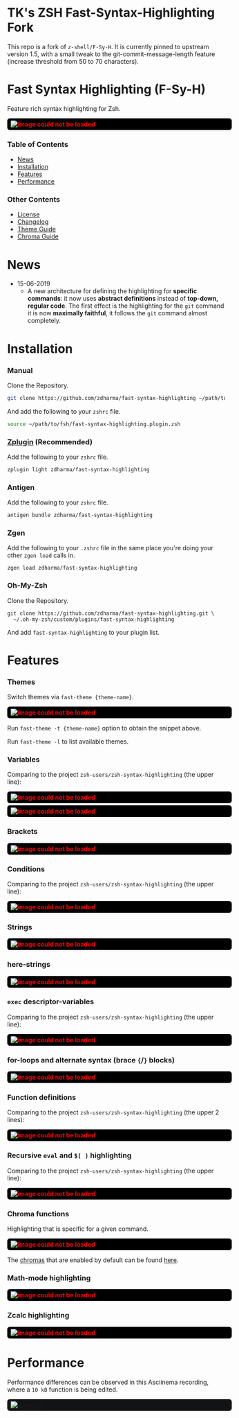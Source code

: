 # TK's ZSH Fast-Syntax-Highlighting Fork

This repo is a fork of `z-shell/F-Sy-H`. It is currently pinned to upstream version 1.5, with a small tweak to the git-commit-message-length feature (increase threshold from 50 to 70 characters).

# Fast Syntax Highlighting (F-Sy-H)

Feature rich syntax highlighting for Zsh.

<div style="width:100%;background-color:black;border:3px solid black;border-radius:6px;margin:5px 0;padding:2px 5px">
  <img
    src="https://raw.githubusercontent.com/zdharma/fast-syntax-highlighting/master/images/highlight-much.png"
    alt="image could not be loaded"
    style="color:red;background-color:black;font-weight:bold"
  />
</div>

### Table of Contents

- [News](#news)
- [Installation](#installation)
- [Features](#features)
- [Performance](#performance)

### Other Contents
- [License](https://github.com/zdharma/fast-syntax-highlighting/blob/master/LICENSE)
- [Changelog](https://github.com/zdharma/fast-syntax-highlighting/blob/master/CHANGELOG.md)
- [Theme Guide](https://github.com/zdharma/fast-syntax-highlighting/blob/master/THEME_GUIDE.md)
- [Chroma Guide](https://github.com/zdharma/fast-syntax-highlighting/blob/master/CHROMA_GUIDE.adoc)

# News

* 15-06-2019
  - A new architecture for defining the highlighting for **specific commands**: it now
    uses **abstract definitions** instead of **top-down, regular code**. The first effect
    is the highlighting for the `git` command it is now **maximally faithful**, it
    follows the `git` command almost completely.

# Installation

### Manual

Clone the Repository.

```zsh
git clone https://github.com/zdharma/fast-syntax-highlighting ~/path/to/fsh
```

And add the following to your `zshrc` file.
```zsh
source ~/path/to/fsh/fast-syntax-highlighting.plugin.zsh
```

### [Zplugin](https://github.com/psprint/zplugin) (Recommended)

Add the following to your `zshrc` file.
```zsh
zplugin light zdharma/fast-syntax-highlighting
```

### Antigen

Add the following to your `zshrc` file.

```zsh
antigen bundle zdharma/fast-syntax-highlighting
```

### Zgen

Add the following to your `.zshrc` file in the same place you're doing
your other `zgen load` calls in.

```
zgen load zdharma/fast-syntax-highlighting
```


### Oh-My-Zsh

Clone the Repository.
```
git clone https://github.com/zdharma/fast-syntax-highlighting.git \
  ~/.oh-my-zsh/custom/plugins/fast-syntax-highlighting
```

And add `fast-syntax-highlighting` to your plugin list.

# Features

### Themes

Switch themes via `fast-theme {theme-name}`.

<div style="width:100%;background-color:black;border:3px solid black;border-radius:6px;margin:5px 0;padding:2px 5px">
  <img
    src="https://raw.githubusercontent.com/zdharma/fast-syntax-highlighting/master/images/theme.png"
    alt="image could not be loaded"
    style="color:red;background-color:black;font-weight:bold"
  />
</div>

Run `fast-theme -t {theme-name}` option to obtain the snippet above.

Run `fast-theme -l` to list available themes.

### Variables

Comparing to the project `zsh-users/zsh-syntax-highlighting` (the upper line):

<div style="width:100%;background-color:black;border:3px solid black;border-radius:6px;margin:5px 0;padding:2px 5px">
  <img
    src="https://raw.githubusercontent.com/zdharma/fast-syntax-highlighting/master/images/parameter.png"
    alt="image could not be loaded"
    style="color:red;background-color:black;font-weight:bold"
  />
</div>

<div style="width:100%;background-color:black;border:3px solid black;border-radius:6px;margin:5px 0;padding:2px 5px">
  <img
    src="https://raw.githubusercontent.com/zdharma/fast-syntax-highlighting/master/images/in_string.png"
    alt="image could not be loaded"
    style="color:red;background-color:black;font-weight:bold"
  />
</div>

### Brackets

<div style="width:100%;background-color:black;border:3px solid black;border-radius:6px;margin:5px 0;padding:2px 5px">
  <img
    src="https://raw.githubusercontent.com/zdharma/fast-syntax-highlighting/master/images/brackets.gif"
    alt="image could not be loaded"
    style="color:red;background-color:black;font-weight:bold"
  />
</div>

### Conditions

Comparing to the project `zsh-users/zsh-syntax-highlighting` (the upper line):

<div style="width:100%;background-color:black;border:3px solid black;border-radius:6px;margin:5px 0;padding:2px 5px">
  <img
    src="https://raw.githubusercontent.com/zdharma/fast-syntax-highlighting/master/images/cplx_cond.png"
    alt="image could not be loaded"
    style="color:red;background-color:black;font-weight:bold"
  />
</div>

### Strings

<div style="width:100%;background-color:black;border:3px solid black;border-radius:6px;margin:5px 0;padding:2px 5px">
  <img
    src="https://raw.githubusercontent.com/zdharma/fast-syntax-highlighting/master/images/ideal-string.png"
    alt="image could not be loaded"
    style="color:red;background-color:black;font-weight:bold"
  />
</div>


### here-strings

<div style="width:100%;background-color:black;border:3px solid black;border-radius:6px;margin:5px 0;padding:2px 5px">
  <img
    src="https://raw.githubusercontent.com/zdharma/fast-syntax-highlighting/master/images/herestring.png"
    alt="image could not be loaded"
    style="color:red;background-color:black;font-weight:bold"
  />
</div>

### `exec` descriptor-variables

Comparing to the project `zsh-users/zsh-syntax-highlighting` (the upper line):

<div style="width:100%;background-color:black;border:3px solid black;border-radius:6px;margin:5px 0;padding:2px 5px">
  <img
    src="https://raw.githubusercontent.com/zdharma/fast-syntax-highlighting/master/images/execfd_cmp.png"
    alt="image could not be loaded"
    style="color:red;background-color:black;font-weight:bold"
  />
</div>

### for-loops and alternate syntax (brace `{`/`}` blocks)

<div style="width:100%;background-color:black;border:3px solid black;border-radius:6px;margin:5px 0;padding:2px 5px">
  <img
    src="https://raw.githubusercontent.com/zdharma/fast-syntax-highlighting/master/images/for-loop-cmp.png"
    alt="image could not be loaded"
    style="color:red;background-color:black;font-weight:bold"
  />
</div>

### Function definitions

Comparing to the project `zsh-users/zsh-syntax-highlighting` (the upper 2 lines):

<div style="width:100%;background-color:black;border:3px solid black;border-radius:6px;margin:5px 0;padding:2px 5px">
  <img
    src="https://raw.githubusercontent.com/zdharma/fast-syntax-highlighting/master/images/function.png"
    alt="image could not be loaded"
    style="color:red;background-color:black;font-weight:bold"
  />
</div>

### Recursive `eval` and `$( )` highlighting

Comparing to the project `zsh-users/zsh-syntax-highlighting` (the upper line):

<div style="width:100%;background-color:black;border:3px solid black;border-radius:6px;margin:5px 0;padding:2px 5px">
  <img
    src="https://raw.githubusercontent.com/zdharma/fast-syntax-highlighting/master/images/eval_cmp.png"
    alt="image could not be loaded"
    style="color:red;background-color:black;font-weight:bold"
  />
</div>

### Chroma functions

Highlighting that is specific for a given command.

<div style="width:100%;background-color:black;border:3px solid black;border-radius:6px;margin:5px 0;padding:2px 5px">
  <img
    src="https://raw.githubusercontent.com/zdharma/fast-syntax-highlighting/master/images/git_chroma.png"
    alt="image could not be loaded"
    style="color:red;background-color:black;font-weight:bold"
  />
</div>

The [chromas](https://github.com/zdharma/fast-syntax-highlighting/tree/master/chroma)
that are enabled by default can be found
[here](https://github.com/zdharma/fast-syntax-highlighting/blob/master/fast-highlight#L156).

### Math-mode highlighting

<div style="width:100%;background-color:black;border:3px solid black;border-radius:6px;margin:5px 0;padding:2px 5px">
  <img
    src="https://raw.githubusercontent.com/zdharma/fast-syntax-highlighting/master/images/math.gif"
    alt="image could not be loaded"
    style="color:red;background-color:black;font-weight:bold"
  />
</div>

### Zcalc highlighting

<div style="width:100%;background-color:black;border:3px solid black;border-radius:6px;margin:5px 0;padding:2px 5px">
  <img
    src="https://raw.githubusercontent.com/zdharma/fast-syntax-highlighting/master/images/zcalc.png"
    alt="image could not be loaded"
    style="color:red;background-color:black;font-weight:bold"
  />
</div>

# Performance
Performance differences can be observed in this Asciinema recording, where a `10 kB` function is being edited.

<div style="width:100%;background-color:#121314;border:3px solid #121314;border-radius:6px;margin:5px 0;padding:2px 5px">
  <a href="https://asciinema.org/a/112367">
    <img src="https://asciinema.org/a/112367.png" alt="asciicast">
  </a>
</div>
